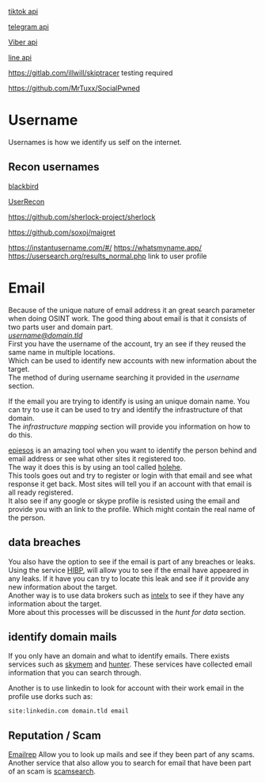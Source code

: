 

[tiktok api](https://developers.tiktok.com/doc/login-kit-web)

[telegram api](https://core.telegram.org/)

[Viber api](https://developers.viber.com/docs/api/rest-bot-api/)

[line api](https://developers.line.biz/en/)


https://gitlab.com/illwill/skiptracer
testing required




https://github.com/MrTuxx/SocialPwned

# Username

Usernames is how we identify us self on the internet.

## Recon usernames

[blackbird](https://github.com/p1ngul1n0/blackbird)

[UserRecon](https://github.com/issamelferkh/userrecon)

https://github.com/sherlock-project/sherlock

https://github.com/soxoj/maigret


https://instantusername.com/#/
https://whatsmyname.app/
https://usersearch.org/results_normal.php
link to user profile

# Email

Because of the unique nature of email address it an great search parameter when doing OSINT work.
The good thing about email is that it consists of two parts user and domain part.\
*username@domain.tld*\
First you have the username of the account, try an see if they reused the same name in multiple locations.\
Which can be used to identify new accounts with new information about the target.\
The method of during username searching it provided in the *username* section.

If the email you are trying to identify is using an unique domain name. You can try to use it can be used to try and identify the infrastructure of that domain.\
The *infrastructure mapping* section will provide you information on how to do this.

[epiesos](https://epieos.com/) is an amazing tool when you want to identify the person behind and email address or see what other sites it registered too.\
The way it does this is by using an tool called [holehe](https://github.com/megadose/holehe).\
This tools goes out and try to register or login with that email and see what response it get back. Most sites will tell you if an account with that email is all ready registered.\
It also see if any google or skype profile is resisted using the email and provide you with an link to the profile. Which might contain the real name of the person.

## data breaches

You also have the option to see if the email is part of any breaches or leaks. Using the service [HIBP](https://haveibeenpwned.com/), will allow you to see if the email have appeared in any leaks. If it have you can try to locate this leak and see if it provide any new information about the target.\
Another way is to use data brokers such as [intelx](https://intelx.io/) to see if they have any information about the target.\
More about this processes will be discussed in the *hunt for data* section.


## identify domain mails

If you only have an domain and what to identify emails. There exists services such as [skymem](https://www.skymem.info/) and [hunter](https://hunter.io/). These services have collected email information that you can search through.

Another is to use linkedin to look for account with their work email in the profile use dorks such as:

```
site:linkedin.com domain.tld email
```

## Reputation / Scam

[Emailrep](https://emailrep.io/) Allow you to look up mails and see if they been part of any scams.\
Another service that also allow you to search for email that have been part of an scam is [scamsearch](https://scamsearch.io/).

